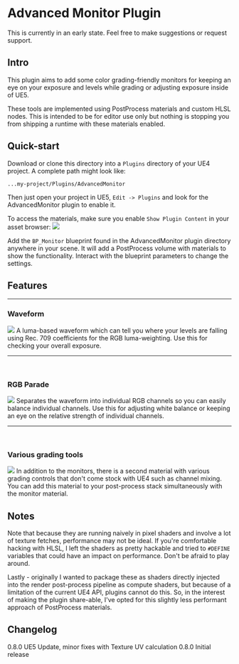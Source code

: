 # Advanced Monitor Plugin
This is currently in an early state. Feel free to make suggestions or request support.

## Intro
This plugin aims to add some color grading-friendly monitors for keeping an eye on your exposure and levels while grading or adjusting exposure inside of UE5.

These tools are implemented using PostProcess materials and custom HLSL nodes. This is intended to be for editor use only but nothing is stopping you from shipping a runtime with these materials enabled.

## Quick-start
Download or clone this directory into a `Plugins` directory of your UE4 project.
A complete path might look like:
```
...my-project/Plugins/AdvancedMonitor
```

Then just open your project in UE5, `Edit -> Plugins` and look for the AdvancedMonitor plugin to enable it.

To access the materials, make sure you enable `Show Plugin Content` in your asset browser:
![](Screenshots/plugin-content.png)

Add the `BP_Monitor` blueprint found in the AdvancedMonitor plugin directory anywhere in your scene.
It will add a PostProcess volume with materials to show the functionality. Interact with the blueprint parameters to change the settings.

## Features
<hr>

### Waveform
![](Screenshots/Waveform.PNG)
A luma-based waveform which can tell you where your levels are falling using Rec. 709 coefficients for the RGB luma-weighting. Use this for checking your overall exposure.
<hr>
<br/>

### RGB Parade
![](Screenshots/RGBParade.PNG)
Separates the waveform into individual RGB channels so you can easily balance individual channels. Use this for adjusting white balance or keeping an eye on the relative strength of individual channels.
<hr>
<br>

### Various grading tools
![](Screenshots/Mixer.PNG)
In addition to the monitors, there is a second material with various grading controls that don't come stock with UE4 such as channel mixing. You can add this material to your post-process stack simultaneously with the monitor material.

## Notes
Note that because they are running naively in pixel shaders and involve a lot of texture fetches, performance may not be ideal. If you're comfortable hacking with HLSL, I left the shaders as pretty hackable and tried to `#DEFINE` variables that could have an impact on performance. Don't be afraid to play around.

Lastly - originally I wanted to package these as shaders directly injected into the render post-process pipeline as compute shaders, but because of a limitation of the current UE4 API, plugins cannot do this. So, in the interest of making the plugin share-able, I've opted for this slightly less performant approach of PostProcess materials.

## Changelog
0.8.0 UE5 Update, minor fixes with Texture UV calculation
0.8.0 Initial release
